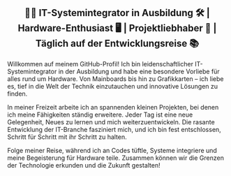 <h2 align=center>👨‍💻 IT-Systemintegrator in Ausbildung 🛠️ | Hardware-Enthusiast 🖥️ | Projektliebhaber 🚀 | Täglich auf der Entwicklungsreise 📚</h2>

Willkommen auf meinem GitHub-Profil! Ich bin leidenschaftlicher IT-Systemintegrator in der Ausbildung und habe eine besondere Vorliebe für alles rund um Hardware. Von Mainboards bis hin zu Grafikkarten – ich liebe es, tief in die Welt der Technik einzutauchen und innovative Lösungen zu finden.

In meiner Freizeit arbeite ich an spannenden kleinen Projekten, bei denen ich meine Fähigkeiten ständig erweitere. Jeder Tag ist eine neue Gelegenheit, Neues zu lernen und mich weiterzuentwickeln. Die rasante Entwicklung der IT-Branche fasziniert mich, und ich bin fest entschlossen, Schritt für Schritt mit ihr Schritt zu halten.

Folge meiner Reise, während ich an Codes tüftle, Systeme integriere und meine Begeisterung für Hardware teile. Zusammen können wir die Grenzen der Technologie erkunden und die Zukunft gestalten!
